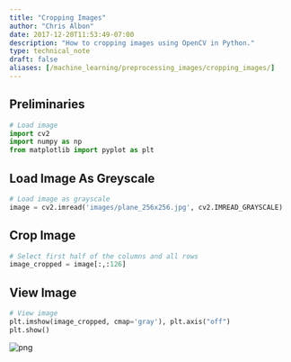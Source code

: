 ```yaml
---
title: "Cropping Images"
author: "Chris Albon"
date: 2017-12-20T11:53:49-07:00
description: "How to cropping images using OpenCV in Python."
type: technical_note
draft: false
aliases: [/machine_learning/preprocessing_images/cropping_images/]
---
```

## Preliminaries


```python
# Load image
import cv2
import numpy as np
from matplotlib import pyplot as plt
```

## Load Image As Greyscale


```python
# Load image as grayscale
image = cv2.imread('images/plane_256x256.jpg', cv2.IMREAD_GRAYSCALE)
```

## Crop Image


```python
# Select first half of the columns and all rows
image_cropped = image[:,:126]
```

## View Image


```python
# View image
plt.imshow(image_cropped, cmap='gray'), plt.axis("off")
plt.show()
```


![png](cropping_images_8_0.png)

